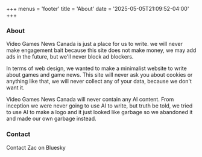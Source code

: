 +++
menus = 'footer'
title = 'About'
date = '2025-05-05T21:09:52-04:00'
+++

### About

Video Games News Canada is just a place for us to write. we will never make engagement bait because this site does not make money, we may add ads in the future, but we'll never block ad blockers.

In terms of web design, we wanted to make a minimalist website to write about games and game news. This site will never ask you about cookies or anything like that, we will never collect any of your data, because we don't want it. 

Video Games News Canada will never contain any AI content. From inception we were never going to use AI to write, but truth be told,  we tried to use AI to make a logo and it just looked like garbage so we abandoned it and made our own garbage instead.

### Contact

Contact Zac on Bluesky